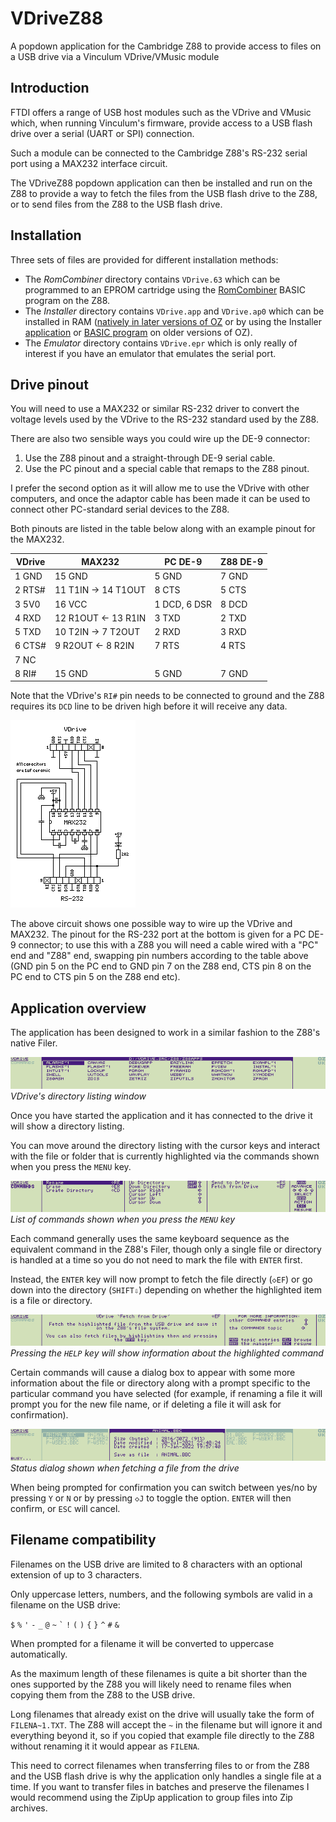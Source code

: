 # VDriveZ88

A popdown application for the Cambridge Z88 to provide access to files on a USB drive via a Vinculum VDrive/VMusic module

## Introduction

FTDI offers a range of USB host modules such as the VDrive and VMusic which, when running Vinculum's firmware,
provide access to a USB flash drive over a serial (UART or SPI) connection.

Such a module can be connected to the Cambridge Z88's RS-232 serial port using a MAX232 interface circuit.

The VDriveZ88 popdown application can then be installed and run on the Z88 to provide a way to fetch the files
from the USB flash drive to the Z88, or to send files from the Z88 to the USB flash drive.

## Installation

Three sets of files are provided for different installation methods:

* The _RomCombiner_ directory contains `VDrive.63` which can be programmed to an EPROM cartridge using the [RomCombiner](https://cambridgez88.jira.com/wiki/spaces/ZRC/overview) BASIC program on the Z88.
* The _Installer_ directory contains `VDrive.app` and `VDrive.ap0` which can be installed in RAM ([natively in later versions of OZ](https://cambridgez88.jira.com/wiki/spaces/UG/pages/68780391/Appendix+J+-+Installing+applications+in+RAM) or by using the Installer [application](https://worldofspectrum.org/z88forever/rom-forever.html#installer) or [BASIC program](https://worldofspectrum.org/z88forever/basic-basinstaller.html) on older versions of OZ).
* The _Emulator_ directory contains `VDrive.epr` which is only really of interest if you have an emulator that emulates the serial port.

## Drive pinout

You will need to use a MAX232 or similar RS-232 driver to convert the voltage levels used by the VDrive to
the RS-232 standard used by the Z88.

There are also two sensible ways you could wire up the DE-9 connector:

1. Use the Z88 pinout and a straight-through DE-9 serial cable.
2. Use the PC pinout and a special cable that remaps to the Z88 pinout.

I prefer the second option as it will allow me to use the VDrive with other computers,
and once the adaptor cable has been made it can be used to connect other PC-standard serial devices to the Z88.

Both pinouts are listed in the table below along with an example pinout for the MAX232.

|VDrive|MAX232            |PC DE-9      |Z88 DE-9|
|------|------------------|-------------|--------|
|1 GND |15 GND            |5 GND        |7 GND   |
|2 RTS#|11 T1IN → 14 T1OUT|8 CTS        |5 CTS   |
|3 5V0 |16 VCC            |1 DCD, 6 DSR |8 DCD   |
|4 RXD |12 R1OUT ← 13 R1IN|3 TXD        |2 TXD   |
|5 TXD |10 T2IN → 7 T2OUT |2 RXD        |3 RXD   |
|6 CTS#| 9 R2OUT ← 8 R2IN |7 RTS        |4 RTS   |
|7 NC  |                  |             |        |
|8 RI# |15 GND            |5 GND        |7 GND   |

Note that the VDrive's `RI#` pin needs to be connected to ground and
the Z88 requires its `DCD` line to be driven high before it will receive any data.

![](images/circuit.png)

The above circuit shows one possible way to wire up the VDrive and MAX232.
The pinout for the RS-232 port at the bottom is given for a PC DE-9 connector;
to use this with a Z88 you will need a cable wired with a "PC" end and "Z88" end,
swapping pin numbers according to the table above
(GND pin 5 on the PC end to GND pin 7 on the Z88 end,
CTS pin 8 on the PC end to CTS pin 5 on the Z88 end etc).

## Application overview

The application has been designed to work in a similar fashion to the Z88's native Filer.

![](images/scr-dir-listing.png)  
*VDrive's directory listing window*

Once you have started the application and it has connected to the drive it will show a directory listing.

You can move around the directory listing with the cursor keys and interact with the file or folder that
is currently highlighted via the commands shown when you press the `MENU` key.

![](images/scr-commands.png)  
*List of commands shown when you press the `MENU` key*

Each command generally uses the same keyboard sequence as the equivalent command in the Z88's Filer,
though only a single file or directory is handled at a time so you do not need to mark the file with `ENTER` first.

Instead, the `ENTER` key will now prompt to fetch the file directly (`◇EF`) or go down into the directory (`SHIFT⇩`)
depending on whether the highlighted item is a file or directory.

![](images/scr-help-fetch.png)  
*Pressing the `HELP` key will show information about the highlighted command*

Certain commands will cause a dialog box to appear with some more information about the file or directory
along with a prompt specific to the particular command you have selected (for example, if renaming a file it will
prompt you for the new file name, or if deleting a file it will ask for confirmation).

![](images/scr-fetch-from-drive.png)  
*Status dialog shown when fetching a file from the drive*

When being prompted for confirmation you can switch between yes/no by pressing `Y` or `N` or by pressing `◇J`
to toggle the option. `ENTER` will then confirm, or `ESC` will cancel.

## Filename compatibility

Filenames on the USB drive are limited to 8 characters with an optional extension of up to 3 characters.

Only uppercase letters, numbers, and the following symbols are valid in a filename on the USB drive:

`$` `%` `'` `-` `_` `@` `~` `` ` `` `!` `(` `)` `{` `}` `^` `#` `&`

When prompted for a filename it will be converted to uppercase automatically.

As the maximum length of these filenames is quite a bit shorter than the ones supported by the Z88
you will likely need to rename files when copying them from the Z88 to the USB drive.

Long filenames that already exist on the drive will usually take the form of `FILENA~1.TXT`.
The Z88 will accept the `~` in the filename but will ignore it and everything beyond it,
so if you copied that example file directly to the Z88 without renaming it it would appear as `FILENA`.

This need to correct filenames when transferring files to or from the Z88 and the USB flash drive
is why the application only handles a single file at a time.
If you want to transfer files in batches and preserve the filenames I would recommend using the ZipUp
application to group files into Zip archives.
